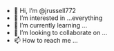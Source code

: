 - 👋 Hi, I’m @jrussell772
- 👀 I’m interested in ...everything 
- 🌱 I’m currently learning ... 
- 💞️ I’m looking to collaborate on ...
- 📫 How to reach me ...

<!---
jrussell772/jrussell772 is a ✨ special ✨ repository because its `README.md` (this file) appears on your GitHub profile.
You can click the Preview link to take a look at your changes.
--->
